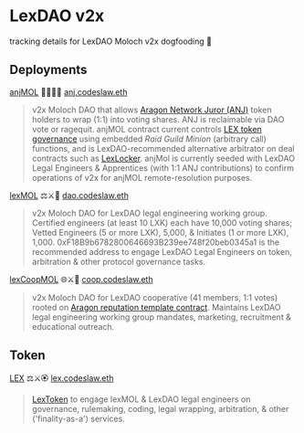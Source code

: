 # LexDAO v2x
tracking details for LexDAO Moloch v2x dogfooding 🦴

## Deployments

[anjMOL](https://etherscan.io/address/0x3509626cba1a3ac5ab001b8d73a018a07bc3e512#code) 🧑‍⚖️🦅👹 [anj.codeslaw.eth](https://app.ens.domains/name/anj.codeslaw.eth)
> v2x Moloch DAO that allows [Aragon Network Juror (ANJ)](https://etherscan.io/address/0xcD62b1C403fa761BAadFC74C525ce2B51780b184#code) token holders to wrap (1:1) into voting shares. ANJ is reclaimable via DAO vote or ragequit. anjMOL contract current controls [LEX token governance](https://etherscan.io/address/0xA5C5C8Af327248c4c2dce810a3d3Cffb8C4F66ab#code) using embedded *Raid Guild Minion* (arbitrary call) functions, and is LexDAO-recommended alternative arbitrator on deal contracts such as [LexLocker](https://etherscan.io/address/0xce2d0abdb0b50ebda38c31cecd539b83e184fbcc#code). anjMol is currently seeded with LexDAO Legal Engineers & Apprentices (with 1:1 ANJ contributions) to confirm operations of v2x for anjMOL remote-resolution purposes. 

[lexMOL](https://etherscan.io/address/0xF18B9b6782800646693B239ee748f20beb0345a1#code) ⚖️⚔️👹 [dao.codeslaw.eth](https://app.ens.domains/name/dao.codeslaw.eth)
> v2x Moloch DAO for LexDAO legal engineering working group. Certified engineers (at least 10 LXK) each have 10,000 voting shares; Vetted Engineers (5 or more LXK), 5,000, & Initiates (1 or more LXK), 1,000. 0xF18B9b6782800646693B239ee748f20beb0345a1 is the recommended address to engage LexDAO Legal Engineers on token, arbitration & other protocol governance tasks. 

[lexCoopMOL](https://etherscan.io/address/0x7D3B2CB5360Bce290b4364EC7643a5C8d3D89CDD#code) 🌐⚔️👹 [coop.codeslaw.eth](https://app.ens.domains/name/coop.codeslaw.eth)
> v2x Moloch DAO for LexDAO cooperative (41 members, 1:1 votes) rooted on [Aragon reputation template contract](http://aragon.in/lexdao). Maintains LexDAO legal engineering working group mandates, marketing, recruitment & educational outreach.

## Token

[LEX](https://etherscan.io/address/0xA5C5C8Af327248c4c2dce810a3d3Cffb8C4F66ab#code) ⚖️⚔️🏵️ [lex.codeslaw.eth](https://app.ens.domains/name/lex.codeslaw.eth)
> [LexToken](https://github.com/lexDAO/LexCorpus/tree/master/contracts/token/lextoken) to engage lexMOL & LexDAO legal engineers on governance, rulemaking, coding, legal wrapping, arbitration, & other ('finality-as-a') services. 
